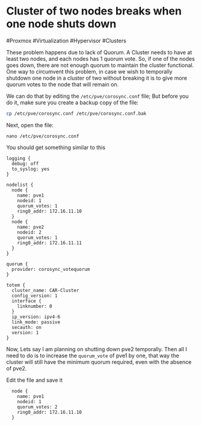 # Cluster of two nodes breaks when one node shuts down
#Proxmox #Virtualization #Hypervisor #Clusters

These problem happens due to lack of Quorum. A Cluster needs to have at least two nodes, and each nodes has 1 quorum vote. So, if one of the nodes goes down, there are not enough quorum to maintain the cluster functional. One way to circumvent this problem, in case we wish to temporally shutdown one node in a cluster of two without breaking it is to give more quorum votes to the node that will remain on.

We can do that by editing the `/etc/pve/corosync.conf` file; But before you do it, make sure you create a backup copy of the file:

```bash
cp /etc/pve/corosync.conf /etc/pve/corosync.conf.bak
```

Next, open the file:
```
nano /etc/pve/corosync.conf
```

You should get something similar to this
```
logging {
  debug: off
  to_syslog: yes
}

nodelist {
  node {
    name: pve1
    nodeid: 1
    quorum_votes: 1
    ring0_addr: 172.16.11.10
  }
  node {
    name: pve2
    nodeid: 2
    quorum_votes: 1
    ring0_addr: 172.16.11.11
  }
}

quorum {
  provider: corosync_votequorum
}

totem {
  cluster_name: CAR-Cluster
  config_version: 1
  interface {
    linknumber: 0
  }
  ip_version: ipv4-6
  link_mode: passive
  secauth: on
  version: 1
}
```


Now, Lets say I am planning on shutting down pve2 temporally. Then all I need to do is to increase the `quorum_vote` of pve1 by one, that way the cluster will still have the minimum quorum required, even with the absence of pve2.

Edit the file and save it
```
  node {
    name: pve1
    nodeid: 1
    quorum_votes: 2
    ring0_addr: 172.16.11.10
  }
```
